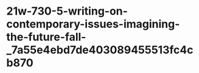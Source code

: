 # 21w-730-5-writing-on-contemporary-issues-imagining-the-future-fall-_7a55e4ebd7de403089455513fc4cb870